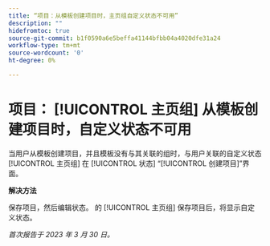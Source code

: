 ```yaml
---
title: “项目：从模板创建项目时，主页组自定义状态不可用”
description: ""
hidefromtoc: true
source-git-commit: b1f0590a6e5beffa41144bfbb04a4020dfe31a24
workflow-type: tm+mt
source-wordcount: '0'
ht-degree: 0%

---
```



# 项目： [!UICONTROL 主页组] 从模板创建项目时，自定义状态不可用

当用户从模板创建项目，并且模板没有与其关联的组时，与用户关联的自定义状态 [!UICONTROL 主页组] 在 [!UICONTROL 状态] “[!UICONTROL 创建项目]”界面。

**解决方法**

保存项目，然后编辑状态。 的 [!UICONTROL 主页组] 保存项目后，将显示自定义状态。

_首次报告于 2023 年 3 月 30 日。_

